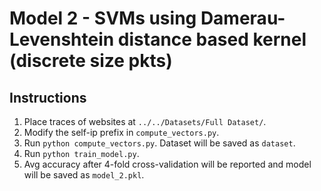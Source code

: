# Model 2 - SVMs using Damerau-Levenshtein distance based kernel (discrete size pkts)

## Instructions

1. Place traces of websites at `../../Datasets/Full Dataset/`.
2. Modify the self-ip prefix in `compute_vectors.py`.
3. Run `python compute_vectors.py`. Dataset will be saved as `dataset`.
4. Run `python train_model.py`. 
5. Avg accuracy after 4-fold cross-validation will be reported and model will be saved as `model_2.pkl`. 